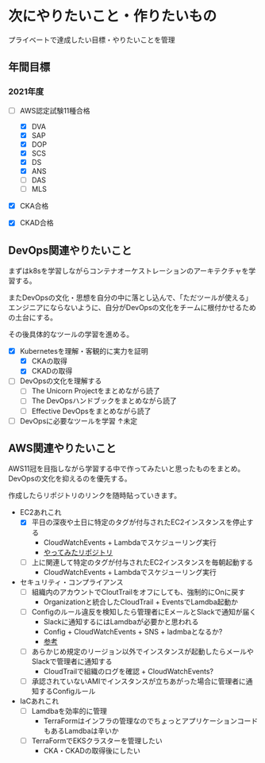 
# 次にやりたいこと・作りたいもの

プライベートで達成したい目標・やりたいことを管理

## 年間目標

### 2021年度

- [ ] AWS認定試験11種合格
  - [x] DVA
  - [x] SAP
  - [x] DOP
  - [x] SCS
  - [x] DS
  - [x] ANS
  - [ ] DAS
  - [ ] MLS
- [x] CKA合格
- [x] CKAD合格


## DevOps関連やりたいこと

まずはk8sを学習しながらコンテナオーケストレーションのアーキテクチャを学習する。

またDevOpsの文化・思想を自分の中に落とし込んで、「ただツールが使える」エンジニアにならないように、自分がDevOpsの文化をチームに根付かせるための土台にする。

その後具体的なツールの学習を進める。

- [x] Kubernetesを理解・客観的に実力を証明
  - [x] CKAの取得
  - [x] CKADの取得
- [ ] DevOpsの文化を理解する
  - [ ] The Unicorn Projectをまとめながら読了
  - [ ] The DevOpsハンドブックをまとめながら読了
  - [ ] Effective DevOpsをまとめながら読了
- [ ] DevOpsに必要なツールを学習
↑未定

## AWS関連やりたいこと

AWS11冠を目指しながら学習する中で作ってみたいと思ったものをまとめ。
DevOpsの文化を抑えるのを優先する。

作成したらリポジトリのリンクを随時貼っていきます。

- EC2あれこれ
  - [x] 平日の深夜や土日に特定のタグが付与されたEC2インスタンスを停止する
    - CloudWatchEvents + Lambdaでスケジューリング実行
    - [やってみたリポジトリ](https://github.com/bun913/lamdba_ec2_stop)
  - [ ] 上に関連して特定のタグが付与されたEC2インスタンスを毎朝起動する
    - CloudWatchEvents + Lambdaでスケジューリング実行
- セキュリティ・コンプライアンス
  - [ ] 組織内のアカウントでCloutTrailをオフにしても、強制的にOnに戻す
    - Organizationと統合したCloudTrail + EventsでLamdba起動か
  - [ ] Configのルール違反を検知したら管理者にEメールとSlackで通知が届く
    - Slackに通知するにはLamdbaが必要かと思われる
    - Config + CloudWatchEvents + SNS + ladmbaとなるか?
    - [参考](https://aws.amazon.com/jp/premiumsupport/knowledge-center/sns-lambda-webhooks-chime-slack-teams/)
  - [ ] あらかじめ規定のリージョン以外でインスタンスが起動したらメールやSlackで管理者に通知する
    - CloudTrailで組織のログを確認 + CloudWatchEvents?
  - [ ] 承認されていないAMIでインスタンスが立ちあがった場合に管理者に通知するConfigルール
- IaCあれこれ
  - [ ] Lamdbaを効率的に管理
    - TerraFormはインフラの管理なのでちょっとアプリケーションコードもあるLamdbaは辛いか
  - [ ] TerraFormでEKSクラスターを管理したい
    - CKA・CKADの取得後にしたい

